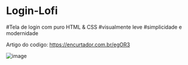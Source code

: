 # Login-Lofi
 #Tela de login com puro HTML & CSS 
 #visualmente leve 
 #simplicidade e modernidade

 Artigo do codigo: 
 https://encurtador.com.br/egOR3
 
![image](https://github.com/Buehno/Login-Lofi/assets/146307159/e20dd67f-48f7-4aa3-827a-4865cf16b1e5)

